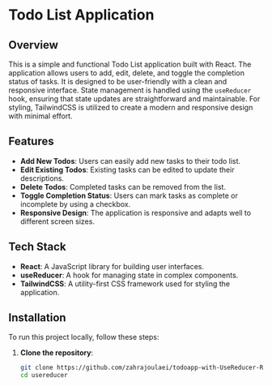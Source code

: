 # Todo List Application

## Overview

This is a simple and functional Todo List application built with React. The application allows users to add, edit, delete, and toggle the completion status of tasks. It is designed to be user-friendly with a clean and responsive interface. State management is handled using the `useReducer` hook, ensuring that state updates are straightforward and maintainable. For styling, TailwindCSS is utilized to create a modern and responsive design with minimal effort.

## Features

- **Add New Todos**: Users can easily add new tasks to their todo list.
- **Edit Existing Todos**: Existing tasks can be edited to update their descriptions.
- **Delete Todos**: Completed tasks can be removed from the list.
- **Toggle Completion Status**: Users can mark tasks as complete or incomplete by using a checkbox.
- **Responsive Design**: The application is responsive and adapts well to different screen sizes.

## Tech Stack

- **React**: A JavaScript library for building user interfaces.
- **useReducer**: A hook for managing state in complex components.
- **TailwindCSS**: A utility-first CSS framework used for styling the application.

## Installation

To run this project locally, follow these steps:

1. **Clone the repository**:
   ```bash
   git clone https://github.com/zahrajoulaei/todoapp-with-UseReducer-React
   cd usereducer